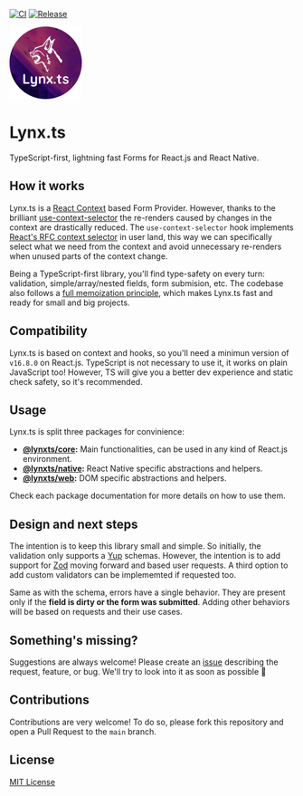 [![CI](https://github.com/JoseLion/lynxts/actions/workflows/ci.yml/badge.svg)](https://github.com/JoseLion/lynxts/actions/workflows/ci.yml)
[![Release](https://github.com/JoseLion/lynxts/actions/workflows/release.yml/badge.svg)](https://github.com/JoseLion/lynxts/actions/workflows/release.yml)
<!-- [![Pages](https://github.com/JoseLion/lynxts/actions/workflows/pages.yml/badge.svg)](https://github.com/JoseLion/lynxts/actions/workflows/pages.yml)
[![NPM version](https://img.shields.io/npm/v/@JoseLion/lynxts?logo=npm)](https://www.npmjs.com/package/@JoseLion/lynxts)
[![NPM bundle size](https://img.shields.io/bundlephobia/min/@JoseLion/lynxts)](https://www.npmjs.com/package/@JoseLion/lynxts)
[![NPM downloads](https://img.shields.io/npm/dm/@JoseLion/lynxts)](https://www.npmjs.com/package/@JoseLion/lynxts)
[![NPM license](https://img.shields.io/npm/l/@JoseLion/lynxts)](./LICENSE)
[![GitHub Release Date](https://img.shields.io/github/release-date/JoseLion/lynxts)](https://github.com/JoseLion/lynxts/releases)
[![Known Vulnerabilities](https://snyk.io/test/github/JoseLion/lynxts/badge.svg)](https://snyk.io/test/github/JoseLion/lynxts) -->

<img alt="Lynx.ts Logo" src="./docs/assets/lynxts-logo@512x512.png" width="128">

# Lynx.ts

TypeScript-first, lightning fast Forms for React.js and React Native.

## How it works

Lynx.ts is a [React Context](https://react.dev/learn/passing-data-deeply-with-context) based Form Provider. However, thanks to the brilliant [use-context-selector](https://github.com/dai-shi/use-context-selector) the re-renders caused by changes in the context are drastically reduced. The `use-context-selector` hook implements [React's RFC context selector](https://github.com/reactjs/rfcs/pull/119) in user land, this way we can specifically select what we need from the context and avoid unnecessary re-renders when unused parts of the context change.

Being a TypeScript-first library, you'll find type-safety on every turn: validation, simple/array/nested fields, form submision, etc. The codebase also follows a [full memoization principle](https://attardi.org/why-we-memo-all-the-things/), which makes Lynx.ts fast and ready for small and big projects.

## Compatibility

Lynx.ts is based on context and hooks, so you'll need a minimun version of `v16.8.0` on React.js. TypeScript is not necessary to use it, it works on plain JavaScript too! However, TS will give you a better dev experience and static check safety, so it's recommended.

## Usage

Lynx.ts is split three packages for convinience:

- **[@lynxts/core](./packages/core/README.md):** Main functionalities, can be used in any kind of React.js environment.
- **[@lynxts/native](./packages/native/README.md):** React Native specific abstractions and helpers.
- **[@lynxts/web](./packages/web/README.md):** DOM specific abstractions and helpers.

Check each package documentation for more details on how to use them.

## Design and next steps

The intention is to keep this library small and simple. So initially, the validation only supports a [Yup](https://github.com/jquense/yup) schemas. However, the intention is to add support for [Zod](https://zod.dev/) moving forward and based user requests. A third option to add custom validators can be implememted if requested too.

Same as with the schema, errors have a single behavior. They are present only if the **field is dirty or the form was submitted**. Adding other behaviors will be based on requests and their use cases.

## Something's missing?

Suggestions are always welcome! Please create an [issue](https://github.com/JoseLion/lynxts/issues/new) describing the request, feature, or bug. We'll try to look into it as soon as possible 🙂

## Contributions

Contributions are very welcome! To do so, please fork this repository and open a Pull Request to the `main` branch.

## License

[MIT License](./LICENSE)
